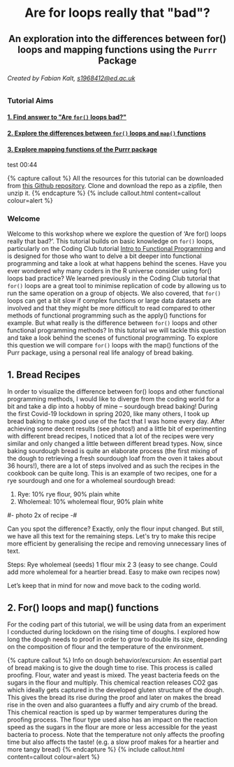 # <center>Are for loops really that "bad"?</center>
## <center>An exploration into the differences between for() loops and mapping functions using the `Purrr` Package</center>
###### _Created by Fabian Kalt_, s1968412@ed.ac.uk

### Tutorial Aims

#### <a href="#section1"> 1. Find answer to "Are `for()` loops bad?"</a>

#### <a href="#section2"> 2. Explore the differences between `for()` loops and `map()` functions</a>

#### <a href="#section3"> 3. Explore mapping functions of the Purrr package</a>

test 00:44

{% capture callout %}
All the resources for this tutorial can be downloaded from [this Github repository](https://github.com/EdDataScienceEES/tutorial-FabiKalt). Clone and download the repo as a zipfile, then unzip it.
{% endcapture %}
{% include callout.html content=callout colour=alert %}

### Welcome
Welcome to this workshop where we explore the question of ‘Are for() loops really that bad?’. This tutorial builds on basic knowledge on `for()` loops, particularly on the Coding Club tutorial [Intro to Functional Programming](https://ourcodingclub.github.io/tutorials/funandloops/) and is designed for those who want to delve a bit deeper into functional programming and take a look at what happens behind the scenes. Have you ever wondered why many coders in the R universe consider using for() loops bad practice? We learned previously in the Coding Club tutorial that `for()` loops are a great tool to minimise replication of code by allowing us to run the same operation on a group of objects. We also covered, that `for()` loops can get a bit slow if complex functions or large data datasets are involved and that they might be more difficult to read compared to other methods of functional programming such as the apply() functions for example. But what really is the difference between `for()` loops and other functional programming methods? In this tutorial we will tackle this question and take a look behind the scenes of functional programming. To explore this question we will compare `for()` loops with the map() functions of the Purr package, using a personal real life analogy of bread baking.





<a name="section1"></a>

## 1. Bread Recipes

In order to visualize the difference between for() loops and other functional programming methods, I would like to diverge from the coding world for a bit and take a dip into a hobby of mine – sourdough bread baking! During the first Covid-19 lockdown in spring 2020, like many others, I took up bread baking to make good use of the fact that I was home every day. After achieving some decent results (see photos!) and a little bit of experimenting with different bread recipes, I noticed that a lot of the recipes were very similar and only changed a little between different bread types. Now, since baking sourdough bread is quite an elaborate process (the first mixing of the dough to retrieving a fresh sourdough loaf from the oven it takes about 36 hours!), there are a lot of steps involved and as such the recipes in the cookbook can be quite long. This is an example of two recipes, one for a rye sourdough and one for a wholemeal sourdough bread:

1.	Rye: 10% rye flour, 90% plain white
2.	Wholemeal: 10% wholemeal flour, 90% plain white


#- photo 2x of recipe -#

Can you spot the difference? Exactly, only the flour input changed. But still, we have all this text for the remaining steps. Let's try to make this recipe more efficient by generalising the recipe and removing unnecessary lines of text.

Steps:			Rye			wholemeal			(seeds)
1 flour mix
2
3
(easy to see change. Could add more wholemeal for a heartier bread. Easy to make own recipes now)

Let’s keep that in mind for now and move back to the coding world.



<a name="section2"></a>

## 2. For() loops and map() functions

For the coding part of this tutorial, we will be using data from an experiment I conducted during lockdown on the rising time of doughs. I explored how long the dough needs to proof in order to grow to double its size, depending on the composition of flour and the temperature of the environment.


{% capture callout %}
Info on dough behavior/excursion:
An essential part of bread making is to give the dough time to rise. This process is called proofing. Flour, water and yeast is mixed. The yeast bacteria feeds on the sugars in the flour and multiply. This chemical reaction releases CO2 gas which ideally gets captured in the developed gluten structure of the dough. This gives the bread its rise during the proof and later on makes the bread rise in the oven and also guarantees a fluffy and airy crumb of the bread. This chemical reaction is sped up by warmer temperatures during the proofing process. The flour type used also has an impact on the reaction speed as the sugars in the flour are more or less accessible for the yeast bacteria to process. Note that the temperature not only affects the proofing time but also affects the taste! (e.g. a slow proof makes for a heartier and more tangy bread)
{% endcapture %}
{% include callout.html content=callout colour=alert %}

























